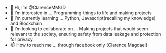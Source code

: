 - 👋 Hi, I’m @ClarenceMMGD
- 👀 I’m interested in ... Programming things to life and making projects 
- 🌱 I’m currently learning ... Python, Javascript(recalling my knowledge) and Blockchain
- 💞️ I’m looking to collaborate on ... Making projects that would seem relevant to the society, ensuring safety from data leakage and protection for privacy.
- 📫 How to reach me ... through facebook only {Clarence Magdael}

<!---
ClarenceMMGD/ClarenceMMGD is a ✨ special ✨ repository because its `README.md` (this file) appears on your GitHub profile.
You can click the Preview link to take a look at your changes.
--->
